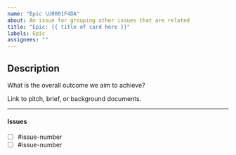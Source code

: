 ```yaml
---
name: "Epic \U0001F4DA"
about: An issue for grouping other issues that are related
title: "Epic: {{ title of card here }}"
labels: Epic
assignees: ""
---
```


## Description

What is the overall outcome we aim to achieve?

Link to pitch, brief, or background documents.

---

#### Issues

- [ ] #issue-number
- [ ] #issue-number
